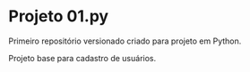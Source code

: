 # Projeto 01.py
 Primeiro repositório versionado criado para projeto em Python.

 Projeto base para cadastro de usuários. 

